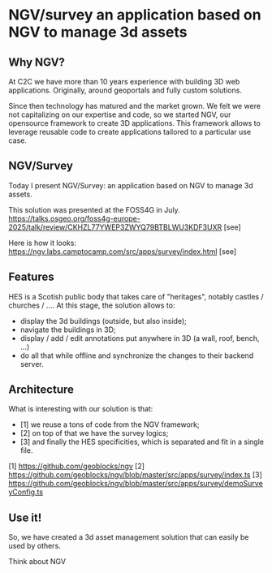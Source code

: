 # NGV/survey an application based on NGV to manage 3d assets

## Why NGV?

At C2C we have more than 10 years experience with building 3D web applications.
Originally, around geoportals and fully custom solutions.

Since then technology has matured and the market grown. We felt we were not capitalizing on our expertise and code, so we started NGV, our opensource framework to create 3D applications.
This framework allows to leverage reusable code to create applications tailored to a particular use case.

## NGV/Survey

Today I present NGV/Survey: an application based on NGV to manage 3d assets.

This solution was presented at the FOSS4G in July.
https://talks.osgeo.org/foss4g-europe-2025/talk/review/CKHZL77YWEP3ZWYQ79BTBLWU3KDF3UXR
[see]

Here is how it looks:
https://ngv.labs.camptocamp.com/src/apps/survey/index.html
[see]

## Features

HES is a Scotish public body that takes care of "heritages", notably castles / churches / ....
At this stage, the solution allows to:
- display the 3d buildings (outside, but also inside);
- navigate the buildings in 3D;
- display / add / edit annotations put anywhere in 3D (a wall, roof, bench, ...)
- do all that while offline and synchronize the changes to their backend server.

## Architecture

What is interesting with our solution is that:
- [1] we reuse a tons of code from the NGV framework;
- [2] on top of that we have the survey logics;
- [3] and finally the HES specificities, which is separated and fit in a single file.

[1] https://github.com/geoblocks/ngv
[2] https://github.com/geoblocks/ngv/blob/master/src/apps/survey/index.ts
[3] https://github.com/geoblocks/ngv/blob/master/src/apps/survey/demoSurveyConfig.ts

## Use it!

So, we have created a 3d asset management solution that can easily be used by others.

Think about NGV